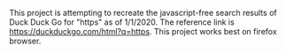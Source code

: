 This project is attempting to recreate the javascript-free search results of Duck Duck Go for "https" as of 1/1/2020.
The reference link is https://duckduckgo.com/html?q=https.
This project works best on firefox browser.

